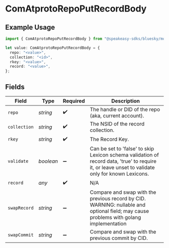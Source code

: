 # ComAtprotoRepoPutRecordBody

## Example Usage

```typescript
import { ComAtprotoRepoPutRecordBody } from "@speakeasy-sdks/bluesky/models/operations";

let value: ComAtprotoRepoPutRecordBody = {
  repo: "<value>",
  collection: "<id>",
  rkey: "<value>",
  record: "<value>",
};
```

## Fields

| Field                                                                                                                                             | Type                                                                                                                                              | Required                                                                                                                                          | Description                                                                                                                                       |
| ------------------------------------------------------------------------------------------------------------------------------------------------- | ------------------------------------------------------------------------------------------------------------------------------------------------- | ------------------------------------------------------------------------------------------------------------------------------------------------- | ------------------------------------------------------------------------------------------------------------------------------------------------- |
| `repo`                                                                                                                                            | *string*                                                                                                                                          | :heavy_check_mark:                                                                                                                                | The handle or DID of the repo (aka, current account).                                                                                             |
| `collection`                                                                                                                                      | *string*                                                                                                                                          | :heavy_check_mark:                                                                                                                                | The NSID of the record collection.                                                                                                                |
| `rkey`                                                                                                                                            | *string*                                                                                                                                          | :heavy_check_mark:                                                                                                                                | The Record Key.                                                                                                                                   |
| `validate`                                                                                                                                        | *boolean*                                                                                                                                         | :heavy_minus_sign:                                                                                                                                | Can be set to 'false' to skip Lexicon schema validation of record data, 'true' to require it, or leave unset to validate only for known Lexicons. |
| `record`                                                                                                                                          | *any*                                                                                                                                             | :heavy_check_mark:                                                                                                                                | N/A                                                                                                                                               |
| `swapRecord`                                                                                                                                      | *string*                                                                                                                                          | :heavy_minus_sign:                                                                                                                                | Compare and swap with the previous record by CID. WARNING: nullable and optional field; may cause problems with golang implementation             |
| `swapCommit`                                                                                                                                      | *string*                                                                                                                                          | :heavy_minus_sign:                                                                                                                                | Compare and swap with the previous commit by CID.                                                                                                 |